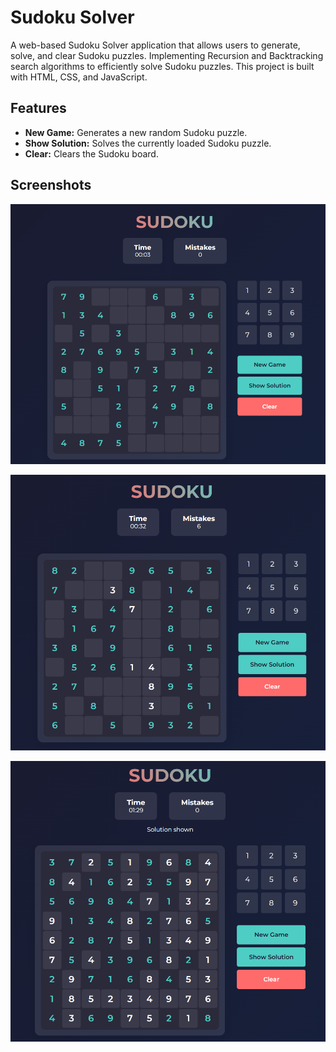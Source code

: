 # Sudoku Solver

A web-based Sudoku Solver application that allows users to generate, solve, and clear Sudoku puzzles. Implementing Recursion and Backtracking search algorithms to efficiently solve Sudoku puzzles. 
This project is built with HTML, CSS, and JavaScript.

## Features

- **New Game:** Generates a new random Sudoku puzzle.
- **Show Solution:** Solves the currently loaded Sudoku puzzle.
- **Clear:** Clears the Sudoku board.

## Screenshots

![Sudoku Solver Screenshot](img1.png)

![Sudoku Solver Screenshot](img2.png)

![Sudoku Solver Screenshot](img3.png)
